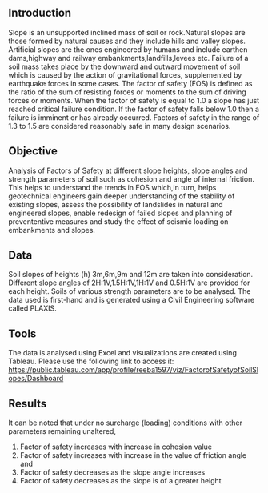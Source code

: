 ## Introduction

Slope is an unsupported inclined mass of soil or rock.Natural slopes are those formed by natural causes and they include hills and valley slopes.
Artificial slopes are the ones engineered by humans and include earthen dams,highway and railway embankments,landfills,levees etc.
Failure of a soil mass takes place by the downward and outward movement of soil which is caused by the action of gravitational forces, supplemented by earthquake forces in some cases. 
The factor of safety (FOS)  is defined as the ratio of the sum of resisting forces or moments to the sum of driving forces or moments. When the factor of safety is equal to 1.0 a slope has just reached critical failure condition. If the factor of safety falls below 1.0 then a failure is imminent  or has already occurred. Factors of safety in the range of 1.3 to 1.5 are considered reasonably safe in many design scenarios.

## Objective

Analysis of Factors of Safety at different slope heights, slope angles and strength parameters of soil such as cohesion and angle of internal friction.
This helps to understand the trends in FOS which,in turn, helps geotechnical engineers gain deeper understanding of the stability of existing slopes, 
assess the possibility of landslides in natural and engineered slopes, enable redesign of failed slopes and planning of prevententive measures and study the effect of seismic loading on embankments and slopes.

## Data

Soil slopes of heights (h) 3m,6m,9m and 12m are taken into consideration.
Different slope angles of 2H:1V,1.5H:1V,1H:1V and 0.5H:1V are provided for each height.
Soils of various strength parameters are to be analysed.
The data used is first-hand and is generated using a Civil Engineering software called PLAXIS.

## Tools

The data is analysed using Excel and visualizations are created using Tableau. Please use the following link to access it:
https://public.tableau.com/app/profile/reeba1597/viz/FactorofSafetyofSoilSlopes/Dashboard

## Results

It can be noted that under no surcharge (loading) conditions with other parameters remaining unaltered,

1.	Factor of safety increases with increase in cohesion value
2.	Factor of safety increases with increase in the value of friction angle and
3.	Factor of safety decreases as the slope angle increases
4. Factor of safety decreases as the slope is of a greater height
